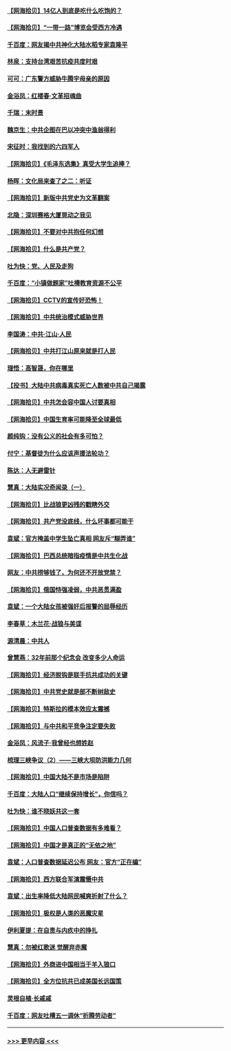 #### [【网海拾贝】14亿人到底是吃什么吃饱的？](../pages/nsc993/n12974125.md?t=05260351) 
#### [【网海拾贝】“一带一路”博览会受西方冷遇](../pages/nsc993/n12971787.md?t=05260351) 
#### [千百度：网友揭中共神化大陆水稻专家袁隆平](../pages/nsc993/n12971733.md?t=05260351) 
#### [林泉：支持台湾艰苦抗疫共度时艰](../pages/nsc993/n12971350.md?t=05260351) 
#### [可可：广东警方威胁牛腾宇母亲的原因](../pages/nsc993/n12971100.md?t=05260351) 
#### [金浴凤：红楼春·文革招魂曲](../pages/nsc993/n12970354.md?t=05260351) 
#### [千瑞：末时景](../pages/nsc993/n12970337.md?t=05260351) 
#### [魏京生：中共企图在巴以冲突中渔翁得利](../pages/nsc993/n12970286.md?t=05260351) 
#### [宋征时：我找到的六四军人](../pages/nsc993/n12970213.md?t=05260351) 
#### [【网海拾贝】《毛泽东选集》真受大学生追捧？](../pages/nsc993/n12968779.md?t=05260351) 
#### [杨晖：文化局来查了之二：听证](../pages/nsc993/n12966528.md?t=05260351) 
#### [【网海拾贝】新版中共党史为文革翻案](../pages/nsc993/n12967526.md?t=05260351) 
#### [北隐：深圳赛格大厦晃动之我见](../pages/nsc993/n12967393.md?t=05260351) 
#### [【网海拾贝】不要对中共抱任何幻想](../pages/nsc993/n12965222.md?t=05260351) 
#### [【网海拾贝】什么是共产党？](../pages/nsc993/n12962781.md?t=05260351) 
#### [吐为快：党、人民及走狗](../pages/nsc993/n12962747.md?t=05260351) 
#### [千百度：“小镇做题家”吐槽教育资源不公平](../pages/nsc993/n12962705.md?t=05260351) 
#### [【网海拾贝】CCTV的宣传好恐怖！](../pages/nsc993/n12959984.md?t=05260351) 
#### [【网海拾贝】中共统治模式威胁世界](../pages/nsc993/n12957622.md?t=05260351) 
#### [李国涛：中共‧江山‧人民](../pages/nsc993/n12957502.md?t=05260351) 
#### [【网海拾贝】中共打江山原来就是打人民](../pages/nsc993/n12954345.md?t=05260351) 
#### [理悟：高智晟，你在哪里](../pages/nsc993/n12953115.md?t=05260351) 
#### [【投书】大陆中共病毒真实死亡人数被中共自己揭露](../pages/nsc993/n12953050.md?t=05260351) 
#### [【网海拾贝】中共怎会容中国人讨要真相](../pages/nsc993/n12952161.md?t=05260351) 
#### [【网海拾贝】中国生育率可能降至全球最低](../pages/nsc993/n12948793.md?t=05260351) 
#### [颜纯钩：没有公义的社会有多可怕？](../pages/nsc993/n12947626.md?t=05260351) 
#### [付宁：基督徒为什么应该声援法轮功？](../pages/nsc993/n12947233.md?t=05260351) 
#### [陈达：人无避雷针](../pages/nsc993/n12947098.md?t=05260351) 
#### [慧真：大陆实况奇闻录（一）](../pages/nsc993/n12945811.md?t=05260351) 
#### [【网海拾贝】比战狼更凶残的戳瞎外交](../pages/nsc993/n12945717.md?t=05260351) 
#### [【网海拾贝】共产党没底线，什么坏事都可能干](../pages/nsc993/n12942090.md?t=05260351) 
#### [袁斌：官方掩盖中学生坠亡真相 网友斥“糊弄谁”](../pages/nsc993/n12942029.md?t=05260351) 
#### [【网海拾贝】巴西总统暗指疫情是中共生化战](../pages/nsc993/n12938999.md?t=05260351) 
#### [网友：中共捞够钱了，为何还不开放党禁？](../pages/nsc993/n12938952.md?t=05260351) 
#### [【网海拾贝】俄国恃强凌弱，中共恶贯满盈](../pages/nsc993/n12936626.md?t=05260351) 
#### [袁斌：一个大陆女孩被强奸后报警的屈辱经历](../pages/nsc993/n12936547.md?t=05260351) 
#### [李春草：木兰花·战狼与美谍](../pages/nsc993/n12935995.md?t=05260351) 
#### [源清晨：中共人](../pages/nsc993/n12935589.md?t=05260351) 
#### [曾慧燕：32年前那个纪念会 改变多少人命运](../pages/nsc993/n12934233.md?t=05260351) 
#### [【网海拾贝】经济脱钩是联手抗共成功的关键](../pages/nsc993/n12934176.md?t=05260351) 
#### [【网海拾贝】中共党史就是部不断树敌史](../pages/nsc993/n12932844.md?t=05260351) 
#### [【网海拾贝】特斯拉的模本效应太震撼](../pages/nsc993/n12925626.md?t=05260351) 
#### [【网海拾贝】与中共和平竞争注定要失败](../pages/nsc993/n12923326.md?t=05260351) 
#### [金浴凤：风流子‧我曾经也想姓赵](../pages/nsc993/n12920911.md?t=05260351) 
#### [梳理三峡争议（2）——三峡大坝防洪能力几何](../pages/nsc993/n12920173.md?t=05260351) 
#### [【网海拾贝】中国大陆不是市场是陷阱](../pages/nsc993/n12920143.md?t=05260351) 
#### [千百度：大陆人口“继续保持增长”，你信吗？](../pages/nsc993/n12918946.md?t=05260351) 
#### [吐为快：谁不晓妖共这一套](../pages/nsc993/n12918941.md?t=05260351) 
#### [【网海拾贝】中国人口普查数据有多难看？](../pages/nsc993/n12917822.md?t=05260351) 
#### [【网海拾贝】中国才是真正的“无依之地”](../pages/nsc993/n12915845.md?t=05260351) 
#### [袁斌：人口普查数据延迟公布 网友：官方“正在编”](../pages/nsc993/n12915748.md?t=05260351) 
#### [【网海拾贝】西方联合军演震慑中共](../pages/nsc993/n12913466.md?t=05260351) 
#### [袁斌：出生率降低大陆网民喊爽折射了什么？](../pages/nsc993/n12913365.md?t=05260351) 
#### [【网海拾贝】极权是人类的恶魔灾星](../pages/nsc993/n12910697.md?t=05260351) 
#### [伊利夏提：在自责与内疚中的挣扎](../pages/nsc993/n12910493.md?t=05260351) 
#### [慧真：勿被红歌迷 觉醒弃赤魔](../pages/nsc993/n12910485.md?t=05260351) 
#### [【网海拾贝】外商进中国相当于羊入狼口](../pages/nsc993/n12908274.md?t=05260351) 
#### [【网海拾贝】全方位抗共已成美国长远国策](../pages/nsc993/n12906878.md?t=05260351) 
#### [灵根自植‧长戚戚](../pages/nsc993/n12905585.md?t=05260351) 
#### [千百度：网友吐槽五一调休“折腾劳动者”](../pages/nsc993/n12905934.md?t=05260351) 

----
#### [ >>> 更早内容 <<< ](../indexes/nsc993-earlier.md)
